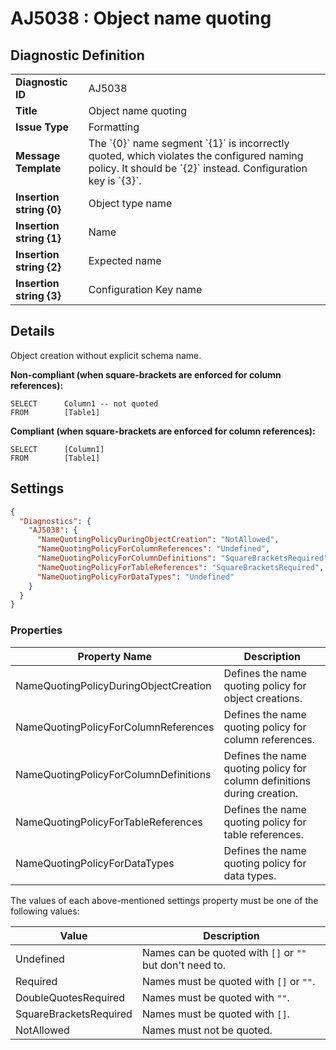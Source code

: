 # AJ5038 : Object name quoting

## Diagnostic Definition

<table>
  <tr>
    <td class="header"><b>Diagnostic ID</b></td>
    <td>AJ5038</td>
  </tr>
  <tr>
    <td class="header"><b>Title</b></td>
    <td>Object name quoting</td>
  </tr>
  <tr>
    <td class="header"><b>Issue Type</b></td>
    <td>Formatting</td>
  </tr>
  <tr>
    <td class="header"><b>Message Template</b></td>
    <td>The `{0}` name segment `{1}` is incorrectly quoted, which violates the configured naming policy. It should be `{2}` instead. Configuration key is `{3}`.</td>
  </tr>
    <tr>
    <td class="header"><b>Insertion string {0}</b></td>
    <td>Object type name</td>
  </tr>
  <tr>
    <td class="header"><b>Insertion string {1}</b></td>
    <td>Name</td>
  </tr>
  <tr>
    <td class="header"><b>Insertion string {2}</b></td>
    <td>Expected name</td>
  </tr>
  <tr>
    <td class="header"><b>Insertion string {3}</b></td>
    <td>Configuration Key name</td>
  </tr>

</table>

## Details

Object creation without explicit schema name.

**Non-compliant (when square-brackets are enforced for column references):**

```tsql
SELECT      Column1 -- not quoted
FROM        [Table1]
```

**Compliant (when square-brackets are enforced for column references):**

```tsql
SELECT      [Column1]
FROM        [Table1]
```


## Settings

```json
{
  "Diagnostics": {
    "AJ5038": {
      "NameQuotingPolicyDuringObjectCreation": "NotAllowed",
      "NameQuotingPolicyForColumnReferences": "Undefined",
      "NameQuotingPolicyForColumnDefinitions": "SquareBracketsRequired",
      "NameQuotingPolicyForTableReferences": "SquareBracketsRequired",
      "NameQuotingPolicyForDataTypes": "Undefined"
    }
  }
}
```


### Properties

| Property Name                         | Description                                                             |
|---------------------------------------|-------------------------------------------------------------------------|
| NameQuotingPolicyDuringObjectCreation | Defines the name quoting policy for object creations.                   |
| NameQuotingPolicyForColumnReferences  | Defines the name quoting policy for column references.                  |
| NameQuotingPolicyForColumnDefinitions | Defines the name quoting policy for column definitions during creation. |
| NameQuotingPolicyForTableReferences   | Defines the name quoting policy for table references.                   |
| NameQuotingPolicyForDataTypes         | Defines the name quoting policy for data types.                         |


The values of each above-mentioned settings property must be one of the following values:

| Value                  | Description                                              |
|------------------------|----------------------------------------------------------|
| Undefined              | Names can be quoted with `[]` or `""` but don't need to. |
| Required               | Names must be quoted with `[]` or `""`.                  |
| DoubleQuotesRequired   | Names must be quoted with `""`.                          |
| SquareBracketsRequired | Names must be quoted with `[]`.                          |
| NotAllowed             | Names must not be quoted.                                |



